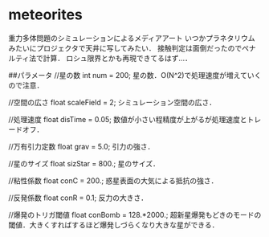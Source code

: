 meteorites
==========

重力多体問題のシミュレーションによるメディアアート
いつかプラネタリウムみたいにプロジェクタで天井に写してみたい．
接触判定は面倒だったのでペナルティ法で計算．
ロシュ限界とかも再現できてるはず...．

##パラメータ
  //星の数
  int num = 200;
星の数．O(N^2)で処理速度が増えていくので注意．

  //空間の広さ
  float scaleField = 2;
シミュレーション空間の広さ．

  //処理速度
  float disTime = 0.05;
数値が小さい程精度が上がるが処理速度とトレードオフ．

  //万有引力定数
  float grav = 5.0;
引力の強さ．

  //星のサイズ
  float sizStar = 800.;
星のサイズ．

  //粘性係数
  float conC = 200.;
惑星表面の大気による抵抗の強さ．

  //反発係数
  float conR = 0.1;
反力の大きさ．

  //爆発のトリガ閾値
  float conBomb = 128.*2000.;
超新星爆発もどきのモードの閾値．大きくすればするほど爆発しづらくなり大きな星ができる．
